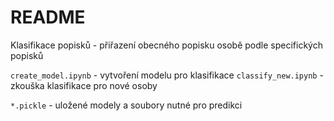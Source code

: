# README

Klasifikace popisků - přiřazení obecného popisku osobě podle specifických popisků

`create_model.ipynb` - vytvoření modelu pro klasifikace
`classify_new.ipynb` - zkouška klasifikace pro nové osoby

`*.pickle` - uložené modely a soubory nutné pro predikci